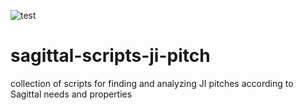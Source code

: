 ![test](https://github.com/Sagittal/sagittal-scripts-ji-pitch/actions/workflows/test.yml/badge.svg)

# sagittal-scripts-ji-pitch

collection of scripts for finding and analyzing JI pitches according to Sagittal needs and properties
